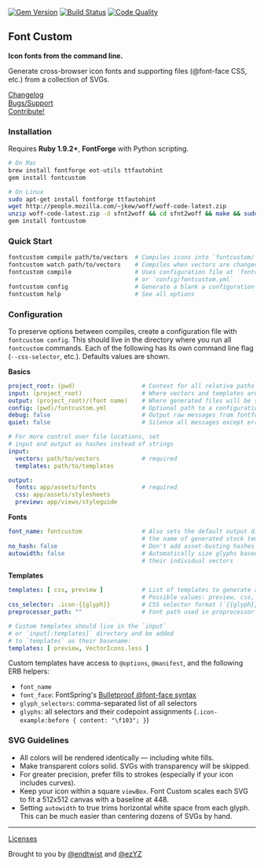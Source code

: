 [![Gem Version](https://badge.fury.io/rb/fontcustom.png)](http://badge.fury.io/rb/fontcustom)
[![Build Status](https://api.travis-ci.org/FontCustom/fontcustom.png)](https://travis-ci.org/FontCustom/fontcustom)
[![Code Quality](https://codeclimate.com/github/FontCustom/fontcustom.png)](https://codeclimate.com/github/FontCustom/fontcustom)

## Font Custom

**Icon fonts from the command line.**

Generate cross-browser icon fonts and supporting files (@font-face CSS, etc.) from a collection of SVGs.

[Changelog](https://github.com/FontCustom/fontcustom/blob/master/CHANGELOG.md)<br>
[Bugs/Support](https://github.com/FontCustom/fontcustom/issues)<br>
[Contribute!](https://github.com/FontCustom/fontcustom/blob/master/CONTRIBUTING.md)

### Installation

Requires **Ruby 1.9.2+**, **FontForge** with Python scripting.

```sh
# On Mac
brew install fontforge eot-utils ttfautohint
gem install fontcustom

# On Linux
sudo apt-get install fontforge ttfautohint
wget http://people.mozilla.com/~jkew/woff/woff-code-latest.zip
unzip woff-code-latest.zip -d sfnt2woff && cd sfnt2woff && make && sudo mv sfnt2woff /usr/local/bin/
gem install fontcustom
```

### Quick Start

```sh
fontcustom compile path/to/vectors  # Compiles icons into `fontcustom/`
fontcustom watch path/to/vectors    # Compiles when vectors are changed/added/removed
fontcustom compile                  # Uses configuration file at `fontcustom.yml`
                                    # or `config/fontcustom.yml`
fontcustom config                   # Generate a blank a configuration file
fontcustom help                     # See all options
```

### Configuration

To preserve options between compiles, create a configuration file with
`fontcustom config`. This should live in the directory where you run
all `fontcustom` commands. Each of the following has its own command 
line flag (`--css-selector`, etc.). Defaults values are shown.

**Basics**

```yml
project_root: (pwd)                   # Context for all relative paths
input: (project_root)                 # Where vectors and templates are located
output: (project_root)/(font name)    # Where generated files will be saved
config: (pwd)/fontcustom.yml          # Optional path to a configuration file
debug: false                          # Output raw messages from fontforge
quiet: false                          # Silence all messages except errors

# For more control over file locations, set
# input and output as hashes instead of strings
input:
  vectors: path/to/vectors            # required
  templates: path/to/templates

output:
  fonts: app/assets/fonts             # required
  css: app/assets/stylesheets
  preview: app/views/styleguide
```

**Fonts**

```yml
font_name: fontcustom                 # Also sets the default output directory and
                                      # the name of generated stock templates
no_hash: false                        # Don't add asset-busting hashes to font files
autowidth: false                      # Automatically size glyphs based on the width of
                                      # their individual vectors
```

**Templates**

```yml
templates: [ css, preview ]           # List of templates to generate alongside fonts
                                      # Possible values: preview, css, scss, scss-rails
css_selector: .icon-{{glyph}}         # CSS selector format (`{{glyph}}` is replaced)
preprocessor_path: ""                 # Font path used in proprocessor templates (Sass, etc.)

# Custom templates should live in the `input` 
# or `input[:templates]` directory and be added
# to `templates` as their basename:
templates: [ preview, VectorIcons.less ]
```

Custom templates have access to `@options`, `@manifest`, and the following ERB helpers:

* `font_name` 
* `font_face`: FontSpring's [Bulletproof @font-face syntax](http://www.fontspring.com/blog/further-hardening-of-the-bulletproof-syntax)
* `glyph_selectors`: comma-separated list of all selectors
* `glyphs`: all selectors and their codepoint assignments (`.icon-example:before { content: "\f103"; }`)

### SVG Guidelines

* All colors will be rendered identically — including white fills.
* Make transparent colors solid. SVGs with transparency will be skipped.
* For greater precision, prefer fills to strokes (especially if your icon includes curves).
* Keep your icon within a square `viewBox`. Font Custom scales each SVG to fit
  a 512x512 canvas with a baseline at 448.
* Setting `autowidth` to true trims horizontal white space from each glyph. This can be much easier
  than centering dozens of SVGs by hand.

---

[Licenses](https://github.com/FontCustom/fontcustom/blob/master/LICENSES.txt)

Brought to you by [@endtwist](https://github.com/endtwist) and [@ezYZ](https://github.com/ezYZ)
